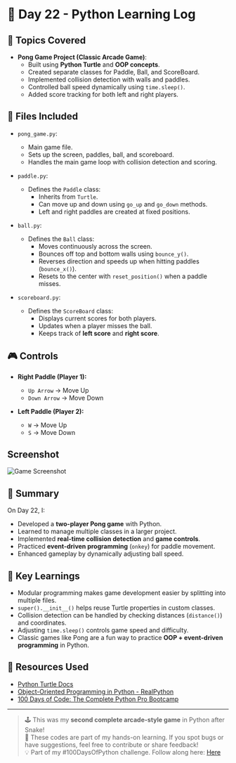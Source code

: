 # 📅 Day 22 - Python Learning Log

## 🧠 Topics Covered
- **Pong Game Project (Classic Arcade Game)**:
  - Built using **Python Turtle** and **OOP concepts**.
  - Created separate classes for Paddle, Ball, and ScoreBoard.
  - Implemented collision detection with walls and paddles.
  - Controlled ball speed dynamically using `time.sleep()`.
  - Added score tracking for both left and right players.

## 📂 Files Included

- `pong_game.py`:  
  - Main game file.  
  - Sets up the screen, paddles, ball, and scoreboard.  
  - Handles the main game loop with collision detection and scoring.

- `paddle.py`:  
  - Defines the `Paddle` class:
    - Inherits from `Turtle`.  
    - Can move up and down using `go_up` and `go_down` methods.  
    - Left and right paddles are created at fixed positions.

- `ball.py`:  
  - Defines the `Ball` class:
    - Moves continuously across the screen.  
    - Bounces off top and bottom walls using `bounce_y()`.  
    - Reverses direction and speeds up when hitting paddles (`bounce_x()`).  
    - Resets to the center with `reset_position()` when a paddle misses.

- `scoreboard.py`:  
  - Defines the `ScoreBoard` class:
    - Displays current scores for both players.  
    - Updates when a player misses the ball.  
    - Keeps track of **left score** and **right score**.

## 🎮 Controls
- **Right Paddle (Player 1):**  
  - `Up Arrow` → Move Up  
  - `Down Arrow` → Move Down  

- **Left Paddle (Player 2):**  
  - `W` → Move Up  
  - `S` → Move Down  

## Screenshot
![Game Screenshot](Resources/Pong_Demo.png)

## 📝 Summary
On Day 22, I:
- Developed a **two-player Pong game** with Python.  
- Learned to manage multiple classes in a larger project.  
- Implemented **real-time collision detection** and **game controls**.  
- Practiced **event-driven programming** (`onkey`) for paddle movement.  
- Enhanced gameplay by dynamically adjusting ball speed.  

## 🚀 Key Learnings
- Modular programming makes game development easier by splitting into multiple files.  
- `super().__init__()` helps reuse Turtle properties in custom classes.  
- Collision detection can be handled by checking distances (`distance()`) and coordinates.  
- Adjusting `time.sleep()` controls game speed and difficulty.  
- Classic games like Pong are a fun way to practice **OOP + event-driven programming** in Python.  

## 🔗 Resources Used
- [Python Turtle Docs](https://docs.python.org/3/library/turtle.html)  
- [Object-Oriented Programming in Python - RealPython](https://realpython.com/python3-object-oriented-programming/)  
- [100 Days of Code: The Complete Python Pro Bootcamp](https://www.udemy.com/course/100-days-of-code/)  

---

> 🕹️ This was my **second complete arcade-style game** in Python after Snake!  
> 💬 These codes are part of my hands-on learning. If you spot bugs or have suggestions, feel free to contribute or share feedback!  
> 💡 Part of my #100DaysOfPython challenge. Follow along here: [Here](https://github.com/Pushp11721/100DaysOfPython-LearnAlong)  
